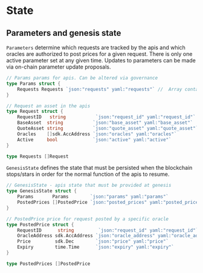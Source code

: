 <!--
order: 2
-->

# State

## Parameters and genesis state

`Parameters` determine which requests are tracked by the apis and which oracles are authorized to post prices for a given request. There is only one active parameter set at any given time. Updates to parameters can be made via on-chain parameter update proposals.

```go
// Params params for apis. Can be altered via governance
type Params struct {
	Requests Requests `json:"requests" yaml:"requests"` //  Array containing the requests supported by the apis
}

// Request an asset in the apis
type Request struct {
	RequestID   string           `json:"request_id" yaml:"request_id"`
	BaseAsset  string           `json:"base_asset" yaml:"base_asset"`
	QuoteAsset string           `json:"quote_asset" yaml:"quote_asset"`
	Oracles    []sdk.AccAddress `json:"oracles" yaml:"oracles"`
	Active     bool             `json:"active" yaml:"active"`
}

type Requests []Request
```

`GenesisState` defines the state that must be persisted when the blockchain stops/stars in order for the normal function of the apis to resume.

```go
// GenesisState - apis state that must be provided at genesis
type GenesisState struct {
	Params       Params        `json:"params" yaml:"params"`
	PostedPrices []PostedPrice `json:"posted_prices" yaml:"posted_prices"`
}

// PostedPrice price for request posted by a specific oracle
type PostedPrice struct {
	RequestID      string         `json:"request_id" yaml:"request_id"`
	OracleAddress sdk.AccAddress `json:"oracle_address" yaml:"oracle_address"`
	Price         sdk.Dec        `json:"price" yaml:"price"`
	Expiry        time.Time      `json:"expiry" yaml:"expiry"`
}

type PostedPrices []PostedPrice
```
